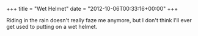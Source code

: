 +++
title = "Wet Helmet"
date = "2012-10-06T00:33:16+00:00"
+++

Riding in the rain doesn't really faze me anymore, but I don't think I'll ever get used to putting on a wet helmet.
			